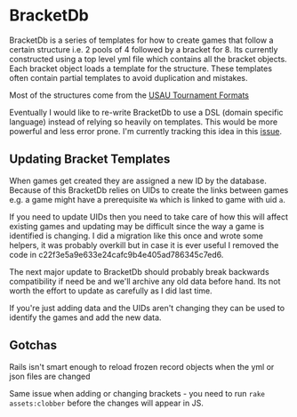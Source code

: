 BracketDb
=========

BracketDb is a series of templates for how to create games that follow a certain structure i.e. 2 pools of 4 followed by a bracket for 8. Its currently constructed using a top level yml file which contains all the bracket objects. Each bracket object loads a template for the structure. These templates often contain partial templates to avoid duplication and mistakes.

Most of the structures come from the [USAU Tournament Formats](http://www.usaultimate.org/assets/1/AssetManager/Format%20Manual%20Version%204.3%20_7.1.08__updated%208.25.10_.pdf)

Eventually I would like to re-write BracketDb to use a DSL (domain specific language) instead of relying so heavily on templates. This would be more powerful and less error prone. I'm currently tracking this idea in this [issue](https://github.com/kevinhughes27/ultimate-tournament/issues/717).


Updating Bracket Templates
--------------------------

When games get created they are assigned a new ID by the database. Because of this BracketDb relies on UIDs to create the links between games e.g. a game might have a prerequisite `Wa` which is linked to game with uid `a`.

If you need to update UIDs then you need to take care of how this will affect existing games and updating may be difficult since the way a game is identified is changing. I did a migration like this once and wrote some helpers, it was probably overkill but in case it is ever useful I removed the code in c22f3e5a9e633e24cafc9b4e405ad786345c7ed6.

The next major update to BracketDb should probably break backwards compatibility if need be and we'll archive any old data before hand. Its not worth the effort to update as carefully as I did last time.

If you're just adding data and the UIDs aren't changing they can be used to identify the games and add the new data.


Gotchas
-------
Rails isn't smart enough to reload frozen record objects when the yml or json files are changed

Same issue when adding or changing brackets - you need to run `rake assets:clobber` before the changes will appear in JS.
